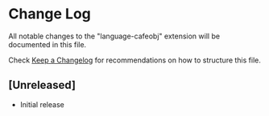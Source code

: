 # Change Log

All notable changes to the "language-cafeobj" extension will be documented in this file.

Check [Keep a Changelog](http://keepachangelog.com/) for recommendations on how to structure this file.

## [Unreleased]

- Initial release